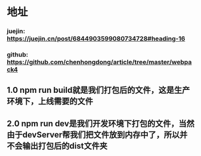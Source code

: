# 地址
### juejin: <https://juejin.cn/post/6844903599080734728#heading-16>
### github: <https://github.com/chenhongdong/article/tree/master/webpack4>

## 1.0 npm run build就是我们打包后的文件，这是生产环境下，上线需要的文件
## 2.0 npm run dev是我们开发环境下打包的文件，当然由于devServer帮我们把文件放到内存中了，所以并不会输出打包后的dist文件夹
